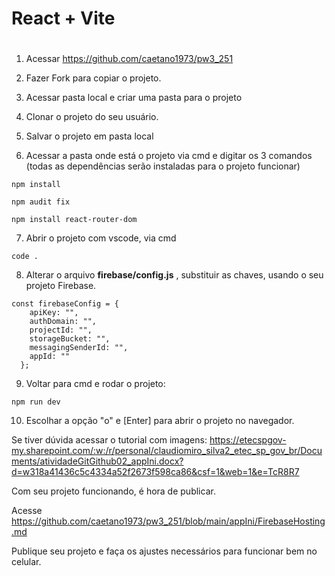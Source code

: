 # React + Vite

# 

1. Acessar https://github.com/caetano1973/pw3_251

2. Fazer Fork para copiar o projeto.

3. Acessar pasta local e criar uma pasta para o projeto

4. Clonar o projeto do seu usuário.

5. Salvar o projeto em pasta local

6. Acessar a pasta onde está o projeto via cmd e digitar os 3 comandos (todas as dependências serão instaladas para o projeto funcionar)
```
npm install
```

```
npm audit fix
```

```
npm install react-router-dom
```

7. Abrir o projeto com vscode, via cmd

```
code .
```
 
8. Alterar o arquivo **firebase/config.js** , substituir as chaves, usando o seu projeto Firebase.

```
const firebaseConfig = {
    apiKey: "",
    authDomain: "",
    projectId: "",
    storageBucket: "",
    messagingSenderId: "",
    appId: ""
  };

```
9. Voltar para cmd e rodar o projeto:
```
npm run dev
```

10. Escolhar a opção "o" e [Enter] para abrir o projeto no navegador.

Se tiver dúvida acessar o tutorial com imagens:
https://etecspgov-my.sharepoint.com/:w:/r/personal/claudiomiro_silva2_etec_sp_gov_br/Documents/atividadeGitGithub02_appIni.docx?d=w318a41436c5c4334a52f2673f598ca86&csf=1&web=1&e=TcR8R7

Com seu projeto funcionando, é hora de publicar.

Acesse  https://github.com/caetano1973/pw3_251/blob/main/appIni/FirebaseHosting.md

Publique seu projeto e faça os ajustes necessários para funcionar bem no celular.

 

 

